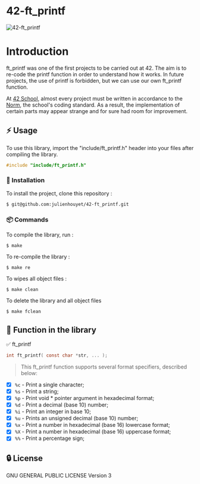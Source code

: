 # 42-ft_printf

![42-ft_printf](https://socialify.git.ci/julienhouyet/42-ft_printf/image?logo=https%3A%2F%2Fgithub.com%2Fayogun%2F42-project-badges%2Fraw%2Fmain%2Fbadges%2Fft_printfm.png&name=1&owner=1&pattern=Circuit%20Board&theme=Auto)

# Introduction

ft_printf was one of the first projects to be carried out at 42. The aim is to re-code the printf function in order to understand how it works. In future projects, the use of printf is forbidden, but we can use our own ft_printf function.

At [42 School](https://github.com/42School), almost every project must be written in accordance to the [Norm](https://github.com/42School/norminette/blob/master/pdf/en.norm.pdf), the school's coding standard. As a result, the implementation of certain parts may appear strange and for sure had room for improvement.

## :zap: Usage

To use this library, import the "include/ft_printf.h" header into your files after compiling the library.

```c
#include "include/ft_printf.h"
```

###  :electric_plug: Installation

To install the project, clone this repository :

```shell
$ git@github.com:julienhouyet/42-ft_printf.git
```

###  :package: Commands

To compile the library, run :

```shell
$ make
```

To re-compile the library  :

```shell
$ make re
```

To wipes all object files :

```shell
$ make clean
```

To delete the library and all object files

```shell
$ make fclean
```

##  :page_facing_up: Function in the library
 
✅ ft_printf
```c
int ft_printf( const char *str, ... );
```
> This ft_printf function supports several format specifiers, described below:
- [x] `%c` - Print a single character;
- [x] `%s` - Print a string;
- [x] `%p` - Print void * pointer argument in hexadecimal format;
- [x] `%d` - Print a decimal (base 10) number;
- [x] `%i` - Print an integer in base 10;
- [x] `%u` - Prints an unsigned decimal (base 10) number;
- [x] `%x` - Print a number in hexadecimal (base 16) lowercase format;
- [x] `%X` - Print a number in hexadecimal (base 16) uppercase format;
- [x] `%%` - Print a percentage sign;

##  :lock: License

GNU GENERAL PUBLIC LICENSE
Version 3